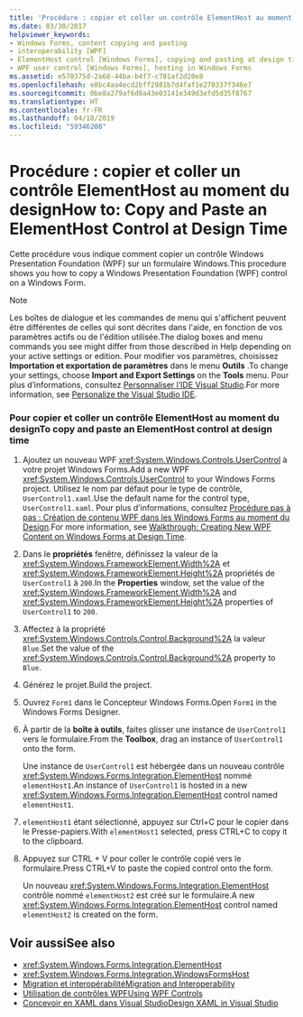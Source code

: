 ```yaml
---
title: 'Procédure : copier et coller un contrôle ElementHost au moment du design'
ms.date: 03/30/2017
helpviewer_keywords:
- Windows Forms, content copying and pasting
- interoperability [WPF]
- ElementHost control [Windows Forms], copying and pasting at design time
- WPF user control [Windows Forms], hosting in Windows Forms
ms.assetid: e570375d-2a68-44ba-b4f7-c781af2d20e8
ms.openlocfilehash: e8bc4aa4ecd2bff2981b7d4faf1e270337f346e7
ms.sourcegitcommit: 0be8a279af6d8a43e03141e349d3efd5d35f8767
ms.translationtype: HT
ms.contentlocale: fr-FR
ms.lasthandoff: 04/18/2019
ms.locfileid: "59346208"
---
```

# <a name="how-to-copy-and-paste-an-elementhost-control-at-design-time"></a><span data-ttu-id="218b6-102">Procédure : copier et coller un contrôle ElementHost au moment du design</span><span class="sxs-lookup"><span data-stu-id="218b6-102">How to: Copy and Paste an ElementHost Control at Design Time</span></span>
<span data-ttu-id="218b6-103">Cette procédure vous indique comment copier un contrôle Windows Presentation Foundation (WPF) sur un formulaire Windows.</span><span class="sxs-lookup"><span data-stu-id="218b6-103">This procedure shows you how to copy a Windows Presentation Foundation (WPF) control on a Windows Form.</span></span>  
  
> [!NOTE]
>  <span data-ttu-id="218b6-104">Les boîtes de dialogue et les commandes de menu qui s'affichent peuvent être différentes de celles qui sont décrites dans l'aide, en fonction de vos paramètres actifs ou de l'édition utilisée.</span><span class="sxs-lookup"><span data-stu-id="218b6-104">The dialog boxes and menu commands you see might differ from those described in Help depending on your active settings or edition.</span></span> <span data-ttu-id="218b6-105">Pour modifier vos paramètres, choisissez **Importation et exportation de paramètres** dans le menu **Outils** .</span><span class="sxs-lookup"><span data-stu-id="218b6-105">To change your settings, choose **Import and Export Settings** on the **Tools** menu.</span></span> <span data-ttu-id="218b6-106">Pour plus d’informations, consultez [Personnaliser l’IDE Visual Studio](/visualstudio/ide/personalizing-the-visual-studio-ide).</span><span class="sxs-lookup"><span data-stu-id="218b6-106">For more information, see [Personalize the Visual Studio IDE](/visualstudio/ide/personalizing-the-visual-studio-ide).</span></span>  
  
### <a name="to-copy-and-paste-an-elementhost-control-at-design-time"></a><span data-ttu-id="218b6-107">Pour copier et coller un contrôle ElementHost au moment du design</span><span class="sxs-lookup"><span data-stu-id="218b6-107">To copy and paste an ElementHost control at design time</span></span>  
  
1. <span data-ttu-id="218b6-108">Ajoutez un nouveau WPF <xref:System.Windows.Controls.UserControl> à votre projet Windows Forms.</span><span class="sxs-lookup"><span data-stu-id="218b6-108">Add a new WPF <xref:System.Windows.Controls.UserControl> to your Windows Forms project.</span></span> <span data-ttu-id="218b6-109">Utilisez le nom par défaut pour le type de contrôle, `UserControl1.xaml`.</span><span class="sxs-lookup"><span data-stu-id="218b6-109">Use the default name for the control type, `UserControl1.xaml`.</span></span> <span data-ttu-id="218b6-110">Pour plus d’informations, consultez [Procédure pas à pas : Création de contenu WPF dans les Windows Forms au moment du Design](walkthrough-creating-new-wpf-content-on-windows-forms-at-design-time.md).</span><span class="sxs-lookup"><span data-stu-id="218b6-110">For more information, see [Walkthrough: Creating New WPF Content on Windows Forms at Design Time](walkthrough-creating-new-wpf-content-on-windows-forms-at-design-time.md).</span></span>  
  
2. <span data-ttu-id="218b6-111">Dans le **propriétés** fenêtre, définissez la valeur de la <xref:System.Windows.FrameworkElement.Width%2A> et <xref:System.Windows.FrameworkElement.Height%2A> propriétés de `UserControl1` à `200`.</span><span class="sxs-lookup"><span data-stu-id="218b6-111">In the **Properties** window, set the value of the <xref:System.Windows.FrameworkElement.Width%2A> and <xref:System.Windows.FrameworkElement.Height%2A> properties of `UserControl1` to `200`.</span></span>  
  
3. <span data-ttu-id="218b6-112">Affectez à la propriété <xref:System.Windows.Controls.Control.Background%2A> la valeur `Blue`.</span><span class="sxs-lookup"><span data-stu-id="218b6-112">Set the value of the <xref:System.Windows.Controls.Control.Background%2A> property to `Blue`.</span></span>  
  
4. <span data-ttu-id="218b6-113">Générez le projet.</span><span class="sxs-lookup"><span data-stu-id="218b6-113">Build the project.</span></span>  
  
5. <span data-ttu-id="218b6-114">Ouvrez `Form1` dans le Concepteur Windows Forms.</span><span class="sxs-lookup"><span data-stu-id="218b6-114">Open `Form1` in the Windows Forms Designer.</span></span>  
  
6. <span data-ttu-id="218b6-115">À partir de la **boîte à outils**, faites glisser une instance de `UserControl1` vers le formulaire.</span><span class="sxs-lookup"><span data-stu-id="218b6-115">From the **Toolbox**, drag an instance of `UserControl1` onto the form.</span></span>  
  
     <span data-ttu-id="218b6-116">Une instance de `UserControl1` est hébergée dans un nouveau contrôle <xref:System.Windows.Forms.Integration.ElementHost> nommé `elementHost1`.</span><span class="sxs-lookup"><span data-stu-id="218b6-116">An instance of `UserControl1` is hosted in a new <xref:System.Windows.Forms.Integration.ElementHost> control named `elementHost1`.</span></span>  
  
7. <span data-ttu-id="218b6-117">`elementHost1` étant sélectionné, appuyez sur Ctrl+C pour le copier dans le Presse-papiers.</span><span class="sxs-lookup"><span data-stu-id="218b6-117">With `elementHost1` selected, press CTRL+C to copy it to the clipboard.</span></span>  
  
8. <span data-ttu-id="218b6-118">Appuyez sur CTRL + V pour coller le contrôle copié vers le formulaire.</span><span class="sxs-lookup"><span data-stu-id="218b6-118">Press CTRL+V to paste the copied control onto the form.</span></span>  
  
     <span data-ttu-id="218b6-119">Un nouveau <xref:System.Windows.Forms.Integration.ElementHost> contrôle nommé `elementHost2` est créé sur le formulaire.</span><span class="sxs-lookup"><span data-stu-id="218b6-119">A new <xref:System.Windows.Forms.Integration.ElementHost> control named `elementHost2` is created on the form.</span></span>  
  
## <a name="see-also"></a><span data-ttu-id="218b6-120">Voir aussi</span><span class="sxs-lookup"><span data-stu-id="218b6-120">See also</span></span>

- <xref:System.Windows.Forms.Integration.ElementHost>
- <xref:System.Windows.Forms.Integration.WindowsFormsHost>
- [<span data-ttu-id="218b6-121">Migration et interopérabilité</span><span class="sxs-lookup"><span data-stu-id="218b6-121">Migration and Interoperability</span></span>](../../wpf/advanced/migration-and-interoperability.md)
- [<span data-ttu-id="218b6-122">Utilisation de contrôles WPF</span><span class="sxs-lookup"><span data-stu-id="218b6-122">Using WPF Controls</span></span>](using-wpf-controls.md)
- [<span data-ttu-id="218b6-123">Concevoir en XAML dans Visual Studio</span><span class="sxs-lookup"><span data-stu-id="218b6-123">Design XAML in Visual Studio</span></span>](/visualstudio/designers/designing-xaml-in-visual-studio)
